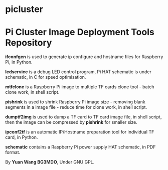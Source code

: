 # picluster

# Pi Cluster Image Deployment Tools Repository

**ifconfgen** is used to generate ip configure and hostname files for Raspberry Pi, in Python.

**ledservice** is a debug LED control program, Pi HAT schematic is under schematic, in C for speed optimisation. 

**mtfclone** is a Raspberry Pi image to multiple TF cards clone tool - batch clone work, in shell script.

**pishrink** is used to shrink Raspberry Pi image size - removing blank segments in a image file - reduce time for clone work, in shell script.

**dumptf2img** is used to dump a TF card to TF card image file, in shell script, then the image can be compressed by **pishrink** for smaller size.

**ipconf2tf** is an automatic IP/Hostname preparation tool for individual TF card, in Python.

**schematic** contains a Raspberry Pi power supply HAT schematic, in PDF format. 

By **Yuan Wang BG3MDO**, Under GNU GPL.

